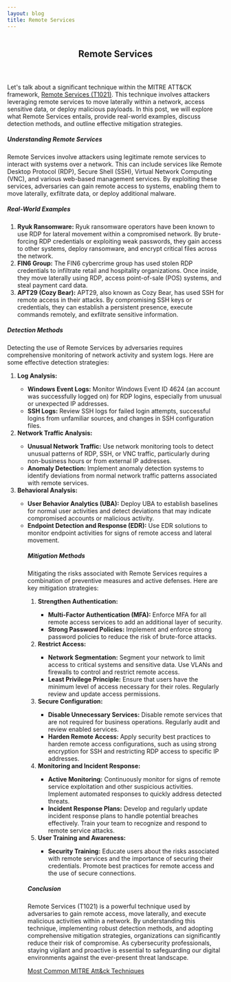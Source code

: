 ```yaml
---
layout: blog
title: Remote Services
---
```



<div id="main" class="s-content__main large-8 column">
<article class="entry">

<header class="entry__header">

<h2 class="entry__title h1">
    Remote Services
</h2>        
</header>

<div class="entry__content">

<p>Let's talk about a significant technique within the MITRE ATT&CK framework, <a href="https://attack.mitre.org/techniques/T1021/">Remote Services (T1021)</a>. This technique involves attackers leveraging remote services to move laterally within a network, access sensitive data, or deploy malicious payloads. In this post, we will explore what Remote Services entails, provide real-world examples, discuss detection methods, and outline effective mitigation strategies.</p>

<h5>Understanding Remote Services</h5>

<p>Remote Services involve attackers using legitimate remote services to interact with systems over a network. This can include services like Remote Desktop Protocol (RDP), Secure Shell (SSH), Virtual Network Computing (VNC), and various web-based management services. By exploiting these services, adversaries can gain remote access to systems, enabling them to move laterally, exfiltrate data, or deploy additional malware.</p>

<h5>Real-World Examples</h5>
<ol>
<li><strong>Ryuk Ransomware:</strong> Ryuk ransomware operators have been known to use RDP for lateral movement within a compromised network. By brute-forcing RDP credentials or exploiting weak passwords, they gain access to other systems, deploy ransomware, and encrypt critical files across the network.</li>

<li><strong>FIN6 Group:</strong> The FIN6 cybercrime group has used stolen RDP credentials to infiltrate retail and hospitality organizations. Once inside, they move laterally using RDP, access point-of-sale (POS) systems, and steal payment card data.</li>

<li><strong>APT29 (Cozy Bear):</strong> APT29, also known as Cozy Bear, has used SSH for remote access in their attacks. By compromising SSH keys or credentials, they can establish a persistent presence, execute commands remotely, and exfiltrate sensitive information.</li>
</ol>
<h5>Detection Methods</h5>

<p>Detecting the use of Remote Services by adversaries requires comprehensive monitoring of network activity and system logs. Here are some effective detection strategies:
<ol>
<li><strong>Log Analysis:</strong></li>
<ul>
<li><strong>Windows Event Logs:</strong> Monitor Windows Event ID 4624 (an account was successfully logged on) for RDP logins, especially from unusual or unexpected IP addresses.</li>
<li><strong>SSH Logs:</strong> Review SSH logs for failed login attempts, successful logins from unfamiliar sources, and changes in SSH configuration files.</li>
</ul>
<li><strong>Network Traffic Analysis:</strong></li>
<ul>
<li><strong>Unusual Network Traffic:</strong> Use network monitoring tools to detect unusual patterns of RDP, SSH, or VNC traffic, particularly during non-business hours or from external IP addresses.</li>
<li><strong>Anomaly Detection:</strong> Implement anomaly detection systems to identify deviations from normal network traffic patterns associated with remote services.</li>
</ul>
<li><strong>Behavioral Analysis:</strong></li>
<ul>
<li><strong>User Behavior Analytics (UBA):</strong> Deploy UBA to establish baselines for normal user activities and detect deviations that may indicate compromised accounts or malicious activity.</li>
<li><strong>Endpoint Detection and Response (EDR):</strong> Use EDR solutions to monitor endpoint activities for signs of remote access and lateral movement.</li>
</ul</ol></p>
<h5>Mitigation Methods</h5>

<p>Mitigating the risks associated with Remote Services requires a combination of preventive measures and active defenses. Here are key mitigation strategies:
<ol>
<li><strong>Strengthen Authentication:</strong></li>
<ul>
<li><strong>Multi-Factor Authentication (MFA):</strong> Enforce MFA for all remote access services to add an additional layer of security.</li>
<li><strong>Strong Password Policies:</strong> Implement and enforce strong password policies to reduce the risk of brute-force attacks.</li>
</ul>
<li><strong>Restrict Access:</strong></li>
<ul>
<li><strong>Network Segmentation:</strong> Segment your network to limit access to critical systems and sensitive data. Use VLANs and firewalls to control and restrict remote access.</li>
<li><strong>Least Privilege Principle:</strong> Ensure that users have the minimum level of access necessary for their roles. Regularly review and update access permissions.</li>
</ul>
<li><strong>Secure Configuration:</strong></li>
<ul>
<li><strong>Disable Unnecessary Services:</strong> Disable remote services that are not required for business operations. Regularly audit and review enabled services.</li>
<li><strong>Harden Remote Access:</strong> Apply security best practices to harden remote access configurations, such as using strong encryption for SSH and restricting RDP access to specific IP addresses.</li>
</ul>
<li><strong>Monitoring and Incident Response:</strong></li>
<ul>
<li><strong>Active Monitoring:</strong> Continuously monitor for signs of remote service exploitation and other suspicious activities. Implement automated responses to quickly address detected threats.</li>
<li><strong>Incident Response Plans:</strong> Develop and regularly update incident response plans to handle potential breaches effectively. Train your team to recognize and respond to remote service attacks.</li>
</ul>
<li><strong>User Training and Awareness:</strong></li>
<ul>
<li><strong>Security Training:</strong> Educate users about the risks associated with remote services and the importance of securing their credentials. Promote best practices for remote access and the use of secure connections.</li>
</ul></ol></p>
<h5>Conclusion</h5>

<p>Remote Services (T1021) is a powerful technique used by adversaries to gain remote access, move laterally, and execute malicious activities within a network. By understanding this technique, implementing robust detection methods, and adopting comprehensive mitigation strategies, organizations can significantly reduce their risk of compromise. As cybersecurity professionals, staying vigilant and proactive is essential to safeguarding our digital environments against the ever-present threat landscape.</p>

<p><a href="../../03/25/MITRE_Att&ck_Intro.html">Most Common MITRE Att&ck Techniques</a></p>

</div>
</article> <!-- end entry -->

</div> <!-- end main -->  